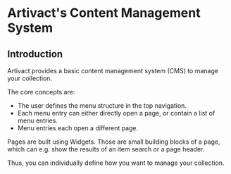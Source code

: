 # Artivact's Content Management System

## Introduction

Artivact provides a basic content management system (CMS) to manage your collection.

The core concepts are:

- The user defines the menu structure in the top navigation.
- Each menu entry can either directly open a page, or contain a list of menu entries.
- Menu entries each open a different page.

Pages are built using Widgets. Those are small building blocks of a page, which can e.g. show the results of an item
search or a page header.

Thus, you can individually define how you want to manage your collection.